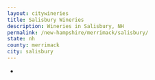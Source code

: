 ```yaml
---
layout: citywineries
title: Salisbury Wineries
description: Wineries in Salisbury, NH
permalink: /new-hampshire/merrimack/salisbury/
state: nh
county: merrimack
city: salisbury
---
```

-
